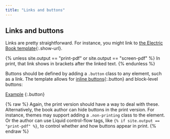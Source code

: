 ```yaml
---
title: "Links and buttons"
---
```


## Links and buttons

Links are pretty straightforward. For instance, you might link to [the Electric Book template](https://ebw.co/template){:.show-url}.

{% unless site.output == "print-pdf" or site.output == "screen-pdf" %}
In print, that link shows in brackets after the linked text.
{% endunless %}

Buttons should be defined by adding a `.button` class to any element, such as a link. The template allows for [inline buttons](https://example.com){:.button} and block-level buttons:

[Example](https://example.com)
{:.button}

{% raw %}
Again, the print version should have a way to deal with these. Alternatively, the book author can hide buttons in the print version. For instance, themes may support adding a `.non-printing` class to the element. Or the author can use Liquid control-flow tags, like `{% if site.output == "print-pdf" %}`, to control whether and how buttons appear in print.
{% endraw %}
